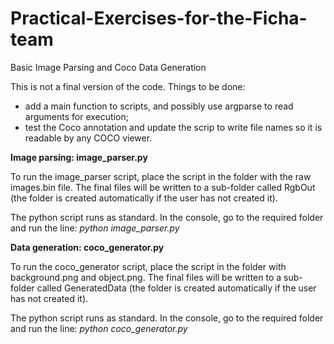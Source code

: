 # Practical-Exercises-for-the-Ficha-team
Basic Image Parsing and Coco Data Generation

This is not a final version of the code. Things to be done:
- add a main function to scripts, and possibly use argparse to read arguments for execution;
- test the Coco annotation and update the scrip to write file names so it is readable by any COCO viewer.

**Image parsing: image_parser.py**

To run the image_parser script, place the script in the folder
with the raw images.bin file. The final files will be written to
a sub-folder called RgbOut (the folder is created automatically
if the user has not created it).

The python script runs as standard. In the console, go to the
required folder and run the line: *python image_parser.py*



**Data generation: coco_generator.py**

To run the coco_generator script, place the script in the
folder with background.png and object.png. The final files will
be written to a sub-folder called GeneratedData (the folder is
created automatically if the user has not created it).

The python script runs as standard. In the console, go to the
required folder and run the line: *python coco_generator.py*
